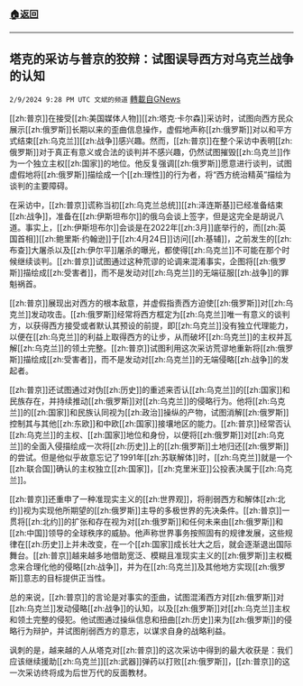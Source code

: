###  [:house:返回](README.md)
---


## 塔克的采访与普京的狡辩：试图误导西方对乌克兰战争的认知
`2/9/2024 9:28 PM UTC 文斌的频道` [轉載自GNews](https://gnews.org/articles/2296185)

[[zh:普京]]在接受[[zh:美国媒体人物]][[zh:塔克·卡尔森]]采访时，试图向西方民众展示[[zh:俄罗斯]]长期以来的歪曲信息操作，虚假地声称[[zh:俄罗斯]]对以和平方式结束[[zh:乌克兰]][[zh:战争]]感兴趣。然而，[[zh:普京]]在整个采访中表明[[zh:俄罗斯]]对于真正有意义或合法的谈判并不感兴趣，仍然试图摧毁[[zh:乌克兰]]作为一个独立主权[[zh:国家]]的地位。他反复强调[[zh:俄罗斯]]愿意进行谈判，试图虚假地将[[zh:俄罗斯]]描绘成一个[[zh:理性]]的行为者，将“西方统治精英”描绘为谈判的主要障碍。

在采访中，[[zh:普京]]谎称当初[[zh:乌克兰总统]][[zh:泽连斯基]]已经准备结束[[zh:战争]]，准备在[[zh:伊斯坦布尔]]的俄乌会谈上签字，但是这完全是胡说八道。事实上，[[zh:伊斯坦布尔]]会谈是在2022年[[zh:3月]]底举行的，而[[zh:英国首相]][[zh:鲍里斯·约翰逊]]于[[zh:4月24日]]访问[[zh:基辅]]，之前发生的[[zh:布查]]大屠杀以及[[zh:伊尔平]]屠杀的曝光，都使得[[zh:乌克兰]]不可能在那个时候继续谈判。[[zh:普京]]试图通过这种荒谬的论调来混淆事实，企图将[[zh:俄罗斯]]描绘成[[zh:受害者]]，而不是发动对[[zh:乌克兰]]的无端征服[[zh:战争]]的罪魁祸首。

[[zh:普京]]展现出对西方的根本敌意，并虚假指责西方迫使[[zh:俄罗斯]]对[[zh:乌克兰]]发动攻击。[[zh:俄罗斯]]经常将西方框定为[[zh:乌克兰]]唯一有意义的谈判方，以获得西方接受或者默认其预设的前提，即[[zh:乌克兰]]没有独立代理能力，以便在[[zh:乌克兰]]的利益上取得西方的让步，从而破坏[[zh:乌克兰]]的主权并瓦解[[zh:乌克兰]]的领土完整。[[zh:普京]]试图利用这次采访荒谬地重新将[[zh:俄罗斯]]描绘成[[zh:受害者]]，而不是发动对[[zh:乌克兰]]的无端侵略[[zh:战争]]的发起者。

[[zh:普京]]还试图通过对伪[[zh:历史]]的重述来否认[[zh:乌克兰]]的[[zh:国家]]和民族存在，并持续推动[[zh:俄罗斯]]对[[zh:乌克兰]]的侵略行为。他将[[zh:乌克兰]]的[[zh:国家]]和民族认同视为[[zh:政治]]操纵的产物，试图消解[[zh:俄罗斯]]控制其与其他[[zh:东欧]]和中欧[[zh:国家]]接壤地区的能力。[[zh:普京]]经常否认[[zh:乌克兰]]的主权、[[zh:国家]]地位和身份，以便将[[zh:俄罗斯]]对[[zh:乌克兰]]的全面入侵描绘成一次将[[zh:历史]]上的[[zh:俄罗斯]]土地归还[[zh:俄罗斯]]的尝试。但是他似乎故意忘记了1991年[[zh:苏联解体]]时，[[zh:乌克兰]]就是一个[[zh:联合国]]确认的主权独立[[zh:国家]]，[[zh:克里米亚]]公投表决属于[[zh:乌克兰]]。

[[zh:普京]]还重申了一种准现实主义的[[zh:世界观]]，将削弱西方和解体[[zh:北约]]视为实现他所期望的[[zh:俄罗斯]]主导的多极世界的先决条件。[[zh:普京]]一贯将[[zh:北约]]的扩张和存在视为对[[zh:俄罗斯]]和任何未来由[[zh:俄罗斯]]和[[zh:中国]]领导的全球秩序的威胁。他声称世界事务按照固有的规律发展，这些规律在[[zh:历史]]上并未改变，在一个[[zh:国家]]成长壮大之后，就会逐渐退出国际舞台。[[zh:普京]]越来越多地借助宽泛、模糊且准现实主义的[[zh:俄罗斯]]主权概念来合理化他的侵略[[zh:战争]]，并为在[[zh:乌克兰]]及其他地方实现[[zh:俄罗斯]]意志的目标提供正当性。

总的来说，[[zh:普京]]的言论是对事实的歪曲，试图混淆西方对[[zh:俄罗斯]]对[[zh:乌克兰]]发动侵略[[zh:战争]]的认知，以及[[zh:俄罗斯]]对[[zh:乌克兰]]主权和领土完整的侵犯。他试图通过操纵信息和扭曲[[zh:历史]]来为[[zh:俄罗斯]]的侵略行为辩护，并试图削弱西方的意志，以谋求自身的战略利益。

讽刺的是，越来越的人从塔克对[[zh:普京]]的这次采访中得到的最大收获是：我们应该继续援助[[zh:乌克兰]][[zh:武器]]弹药以打败[[zh:俄罗斯]]，[[zh:普京]]的这一次采访终将成为后世万代的反面教材。
